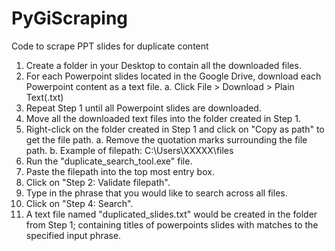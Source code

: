 # PyGiScraping
Code to scrape PPT slides for duplicate content 

1. Create a folder in your Desktop to contain all the downloaded files. 
2. For each Powerpoint slides located in the Google Drive, download each Powerpoint content as a text file.
    a. Click File > Download > Plain Text(.txt)
3. Repeat Step 1 until all Powerpoint slides are downloaded.
4. Move all the downloaded text files into the folder created in Step 1.
5. Right-click on the folder created in Step 1 and click on "Copy as path" to get the file path.
    a. Remove the quotation marks surrounding the file path.
    b. Example of filepath: C:\Users\XXXXX\files
6. Run the "duplicate_search_tool.exe" file.
7. Paste the filepath into the top most entry box.
8. Click on "Step 2: Validate filepath".
9. Type in the phrase that you would like to search across all files.
10. Click on "Step 4: Search".
11. A text file named "duplicated_slides.txt" would be created in the folder from Step 1; containing titles of powerpoints slides with matches to the specified input phrase.